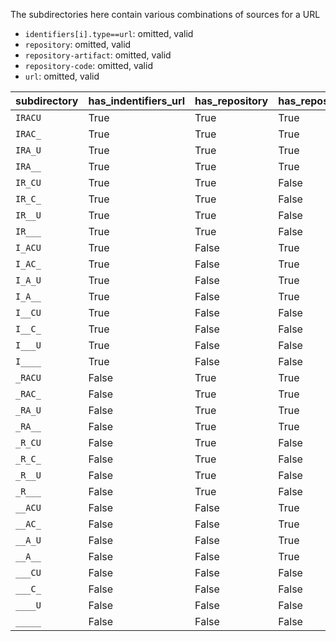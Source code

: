The subdirectories here contain various combinations of sources for a URL

- `identifiers[i].type==url`: omitted, valid
- `repository`: omitted, valid
- `repository-artifact`: omitted, valid
- `repository-code`: omitted, valid
- `url`: omitted, valid


| subdirectory | has_indentifiers_url | has_repository | has_repository_artifact | has_repository_code |  has_url | notes |
| --- | --- | --- | --- | --- | --- | --- |
| `IRACU` | True | True | True |  True |  True | |
| `IRAC_` | True | True | True |  True |  False | |
| `IRA_U` | True | True | True |  False |  True | |
| `IRA__` | True | True | True |  False |  False | |
| `IR_CU` | True | True | False |  True |  True | |
| `IR_C_` | True | True | False |  True |  False | |
| `IR__U` | True | True | False |  False |  True | |
| `IR___` | True | True | False |  False |  False | |
| `I_ACU` | True | False | True |  True |  True | |
| `I_AC_` | True | False | True |  True |  False | |
| `I_A_U` | True | False | True |  False |  True | |
| `I_A__` | True | False | True |  False |  False | |
| `I__CU` | True | False | False |  True |  True | |
| `I__C_` | True | False | False |  True |  False | |
| `I___U` | True | False | False |  False |  True | |
| `I____` | True | False | False |  False |  False | |
| `_RACU` | False | True | True |  True |  True | |
| `_RAC_` | False | True | True |  True |  False | |
| `_RA_U` | False | True | True |  False |  True | |
| `_RA__` | False | True | True |  False |  False | |
| `_R_CU` | False | True | False |  True |  True | |
| `_R_C_` | False | True | False |  True |  False | |
| `_R__U` | False | True | False |  False |  True | |
| `_R___` | False | True | False |  False |  False | |
| `__ACU` | False | False | True |  True |  True | |
| `__AC_` | False | False | True |  True |  False | |
| `__A_U` | False | False | True |  False |  True | |
| `__A__` | False | False | True |  False |  False | |
| `___CU` | False | False | False |  True |  True | |
| `___C_` | False | False | False |  True |  False | |
| `____U` | False | False | False |  False |  True | |
| `_____` | False | False | False |  False |  False | |

